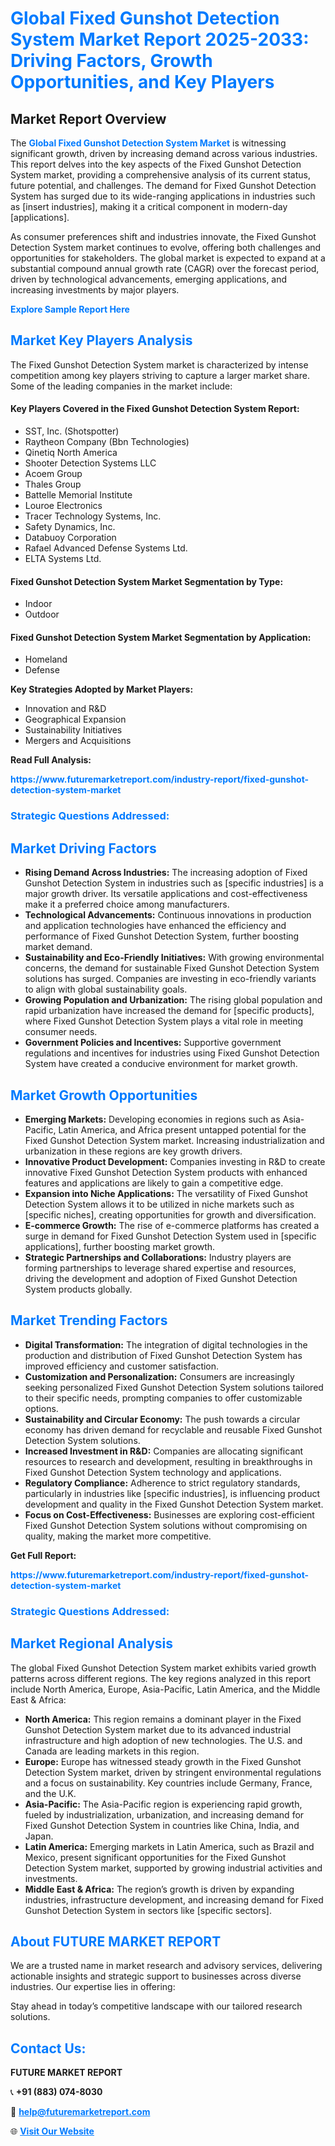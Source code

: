 <h1 style="color: #007BFF;">Global Fixed Gunshot Detection System Market Report 2025-2033: Driving Factors, Growth Opportunities, and Key Players</h1>

<section id="overview">
<h2>Market Report Overview</h2>
<p>The <a href="https://www.futuremarketreport.com/industry-report/fixed-gunshot-detection-system-market" style="color: #007BFF; text-decoration: none;"><strong>Global Fixed Gunshot Detection System Market</strong></a> is witnessing significant growth, driven by increasing demand across various industries. This report delves into the key aspects of the Fixed Gunshot Detection System market, providing a comprehensive analysis of its current status, future potential, and challenges. The demand for Fixed Gunshot Detection System has surged due to its wide-ranging applications in industries such as [insert industries], making it a critical component in modern-day [applications].</p>
<p>As consumer preferences shift and industries innovate, the Fixed Gunshot Detection System market continues to evolve, offering both challenges and opportunities for stakeholders. The global market is expected to expand at a substantial compound annual growth rate (CAGR) over the forecast period, driven by technological advancements, emerging applications, and increasing investments by major players.</p>
</section>

<section id="overview">
<p><a href="https://www.futuremarketreport.com/request-sample/reportId=53194" style="color: #007BFF; text-decoration: none;"><strong>Explore Sample Report Here</strong></a></p>
</section>

<section id="key-players">
<h2 style="color: #007BFF;">Market Key Players Analysis</h2>
<p>The Fixed Gunshot Detection System market is characterized by intense competition among key players striving to capture a larger market share. Some of the leading companies in the market include:</p>
<h4>Key Players Covered in the Fixed Gunshot Detection System Report:</h4>
<ul><li>SST, Inc. (Shotspotter)</li><li>Raytheon Company (Bbn Technologies)</li><li>Qinetiq North America</li><li>Shooter Detection Systems LLC</li><li>Acoem Group</li><li>Thales Group</li><li>Battelle Memorial Institute</li><li>Louroe Electronics</li><li>Tracer Technology Systems, Inc.</li><li>Safety Dynamics, Inc.</li><li>Databuoy Corporation</li><li>Rafael Advanced Defense Systems Ltd.</li><li>ELTA Systems Ltd.</li></ul>
<h4>Fixed Gunshot Detection System Market Segmentation by Type:</h4>
<ul><li>Indoor</li><li>Outdoor</li></ul>

<h4>Fixed Gunshot Detection System Market Segmentation by Application:</h4>
<ul><li>Homeland</li><li>Defense</li></ul>
<p><strong>Key Strategies Adopted by Market Players:</strong></p>
<ul>
<li>Innovation and R&D</li>
<li>Geographical Expansion</li>
<li>Sustainability Initiatives</li>
<li>Mergers and Acquisitions</li>
</ul>
</section>

<section>
<p><strong>Read Full Analysis: </strong></p><a href="https://www.futuremarketreport.com/industry-report/fixed-gunshot-detection-system-market" style="color: #007BFF; text-decoration: none;"><strong>https://www.futuremarketreport.com/industry-report/fixed-gunshot-detection-system-market</strong></a>
<h3 style="color: #007BFF;">Strategic Questions Addressed:</h3>
</section>

<section id="driving-factors">
<h2 style="color: #007BFF;">Market Driving Factors</h2>
<ul>
<li><strong>Rising Demand Across Industries:</strong> The increasing adoption of Fixed Gunshot Detection System in industries such as [specific industries] is a major growth driver. Its versatile applications and cost-effectiveness make it a preferred choice among manufacturers.</li>
<li><strong>Technological Advancements:</strong> Continuous innovations in production and application technologies have enhanced the efficiency and performance of Fixed Gunshot Detection System, further boosting market demand.</li>
<li><strong>Sustainability and Eco-Friendly Initiatives:</strong> With growing environmental concerns, the demand for sustainable Fixed Gunshot Detection System solutions has surged. Companies are investing in eco-friendly variants to align with global sustainability goals.</li>
<li><strong>Growing Population and Urbanization:</strong> The rising global population and rapid urbanization have increased the demand for [specific products], where Fixed Gunshot Detection System plays a vital role in meeting consumer needs.</li>
<li><strong>Government Policies and Incentives:</strong> Supportive government regulations and incentives for industries using Fixed Gunshot Detection System have created a conducive environment for market growth.</li>
</ul>
</section>

<section id="growth-opportunities">
<h2 style="color: #007BFF;">Market Growth Opportunities</h2>
<ul>
<li><strong>Emerging Markets:</strong> Developing economies in regions such as Asia-Pacific, Latin America, and Africa present untapped potential for the Fixed Gunshot Detection System market. Increasing industrialization and urbanization in these regions are key growth drivers.</li>
<li><strong>Innovative Product Development:</strong> Companies investing in R&D to create innovative Fixed Gunshot Detection System products with enhanced features and applications are likely to gain a competitive edge.</li>
<li><strong>Expansion into Niche Applications:</strong> The versatility of Fixed Gunshot Detection System allows it to be utilized in niche markets such as [specific niches], creating opportunities for growth and diversification.</li>
<li><strong>E-commerce Growth:</strong> The rise of e-commerce platforms has created a surge in demand for Fixed Gunshot Detection System used in [specific applications], further boosting market growth.</li>
<li><strong>Strategic Partnerships and Collaborations:</strong> Industry players are forming partnerships to leverage shared expertise and resources, driving the development and adoption of Fixed Gunshot Detection System products globally.</li>
</ul>
</section>

<section id="trending-factors">
<h2 style="color: #007BFF;">Market Trending Factors</h2>
<ul>
<li><strong>Digital Transformation:</strong> The integration of digital technologies in the production and distribution of Fixed Gunshot Detection System has improved efficiency and customer satisfaction.</li>
<li><strong>Customization and Personalization:</strong> Consumers are increasingly seeking personalized Fixed Gunshot Detection System solutions tailored to their specific needs, prompting companies to offer customizable options.</li>
<li><strong>Sustainability and Circular Economy:</strong> The push towards a circular economy has driven demand for recyclable and reusable Fixed Gunshot Detection System solutions.</li>
<li><strong>Increased Investment in R&D:</strong> Companies are allocating significant resources to research and development, resulting in breakthroughs in Fixed Gunshot Detection System technology and applications.</li>
<li><strong>Regulatory Compliance:</strong> Adherence to strict regulatory standards, particularly in industries like [specific industries], is influencing product development and quality in the Fixed Gunshot Detection System market.</li>
<li><strong>Focus on Cost-Effectiveness:</strong> Businesses are exploring cost-efficient Fixed Gunshot Detection System solutions without compromising on quality, making the market more competitive.</li>
</ul>
</section>

<section>
<p><strong>Get Full Report: </strong></p><a href="https://www.futuremarketreport.com/industry-report/fixed-gunshot-detection-system-market" style="color: #007BFF; text-decoration: none;"><strong>https://www.futuremarketreport.com/industry-report/fixed-gunshot-detection-system-market</strong></a>
<h3 style="color: #007BFF;">Strategic Questions Addressed:</h3>
</section>


<section id="regional-analysis">
<h2 style="color: #007BFF;">Market Regional Analysis</h2>
<p>The global Fixed Gunshot Detection System market exhibits varied growth patterns across different regions. The key regions analyzed in this report include North America, Europe, Asia-Pacific, Latin America, and the Middle East & Africa:</p>
<ul>
<li><strong>North America:</strong> This region remains a dominant player in the Fixed Gunshot Detection System market due to its advanced industrial infrastructure and high adoption of new technologies. The U.S. and Canada are leading markets in this region.</li>
<li><strong>Europe:</strong> Europe has witnessed steady growth in the Fixed Gunshot Detection System market, driven by stringent environmental regulations and a focus on sustainability. Key countries include Germany, France, and the U.K.</li>
<li><strong>Asia-Pacific:</strong> The Asia-Pacific region is experiencing rapid growth, fueled by industrialization, urbanization, and increasing demand for Fixed Gunshot Detection System in countries like China, India, and Japan.</li>
<li><strong>Latin America:</strong> Emerging markets in Latin America, such as Brazil and Mexico, present significant opportunities for the Fixed Gunshot Detection System market, supported by growing industrial activities and investments.</li>
<li><strong>Middle East & Africa:</strong> The region’s growth is driven by expanding industries, infrastructure development, and increasing demand for Fixed Gunshot Detection System in sectors like [specific sectors].</li>
</ul>
</section>

<footer>
<h2 style="color: #007BFF;">About FUTURE MARKET REPORT</h2>
<p>We are a trusted name in market research and advisory services, delivering actionable insights and strategic support to businesses across diverse industries. Our expertise lies in offering:</p>

<p>Stay ahead in today’s competitive landscape with our tailored research solutions.</p>

<h2 style="color: #007BFF;">Contact Us:</h2>
<p><strong>FUTURE MARKET REPORT</strong></p>
<p>📞 <strong>+91 (883) 074-8030</strong></p>
<p>📧 <strong><a href="mailto:help@futuremarketreport.com" style="color: #007BFF;">help@futuremarketreport.com</a></strong></p>
<p>🌐 <strong><a href="https://www.futuremarketreport.com/" style="color: #007BFF;">Visit Our Website</a></strong></p>
</footer>